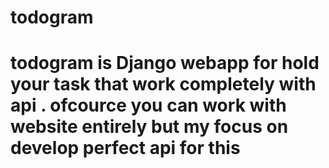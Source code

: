 # todogram
# todogram is Django webapp for hold your task that work completely with api . ofcource you can work with website entirely but my focus on develop perfect api for this

